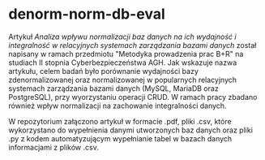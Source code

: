# denorm-norm-db-eval

Artykuł _Analiza wpływu normalizacji baz danych na ich wydajność i integralność w relacyjnych systemach zarządzania bazami danych_ został napisany w ramach przedmiotu "Metodyka prowadzenia prac B+R" na studiach II stopnia Cyberbezpieczeństwa AGH. Jak wskazuje nazwa artykułu, celem badań było porównanie wydajności bazy zdenormalizowanej oraz normalizowanej w popularnych relacyjnych systemach zarządzania bazami danych (MySQL, MariaDB oraz PostgreSQL), przy wyorzystaniu operacji CRUD. W ramach pracy zbadano również wpływ normalizacji na zachowanie integralności danych.

W repozytorium załączono artykuł w formacie .pdf, pliki .csv, które wykorzystano do wypełnienia danymi utworzonych baz danych oraz pliki .py z kodem automatyzującym wypełnianie tabel w bazach danych informacjami z plików .csv.
